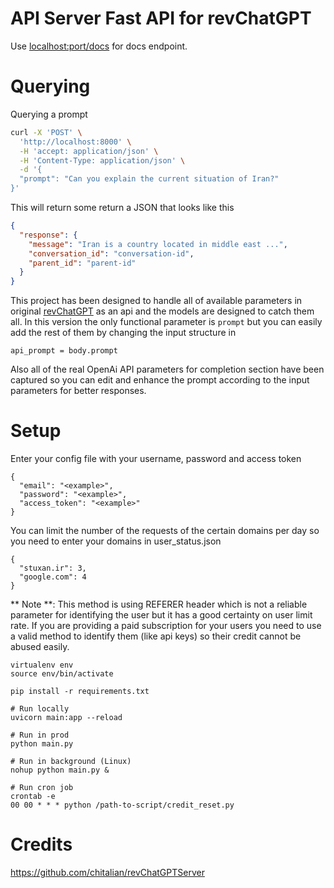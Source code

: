 # API Server Fast API for revChatGPT

Use
[localhost:port/docs](localhost:8000/docs)
for docs endpoint.
# Querying

Querying a prompt

```bash
curl -X 'POST' \
  'http://localhost:8000' \
  -H 'accept: application/json' \
  -H 'Content-Type: application/json' \
  -d '{
  "prompt": "Can you explain the current situation of Iran?"
}'
```

This will return some return a JSON that looks like this

```json
{
  "response": {
    "message": "Iran is a country located in middle east ...",
    "conversation_id": "conversation-id",
    "parent_id": "parent-id"
  }
}
```
This project has been designed to handle all of available parameters in original [revChatGPT](https://github.com/acheong08/ChatGPT) as an api and the models are designed to catch them all. In this version the only functional parameter is `prompt` but you can easily add the rest of them by changing the input structure in 
``` 
api_prompt = body.prompt 
``` 
Also all of the real OpenAi API parameters for completion section have been captured so you can edit and enhance the prompt according to the input parameters for better responses.

# Setup

Enter your config file with your username, password and access token

```
{
  "email": "<example>",
  "password": "<example>",
  "access_token": "<example>"
}
```
You can limit the number of the requests of the certain domains per day so you need to enter your domains in user_status.json

```
{
  "stuxan.ir": 3,
  "google.com": 4
}
```
** Note **: This method is using REFERER header which is not a reliable parameter for identifying the user but it has a good certainty on user limit rate. If you are providing a paid subscription for your users you need to use a valid method to identify them (like api keys) so their credit cannot be abused easily.

```
virtualenv env
source env/bin/activate

pip install -r requirements.txt

# Run locally
uvicorn main:app --reload

# Run in prod
python main.py

# Run in background (Linux)
nohup python main.py & 

# Run cron job
crontab -e
00 00 * * * python /path-to-script/credit_reset.py
```
# Credits

https://github.com/chitalian/revChatGPTServer
